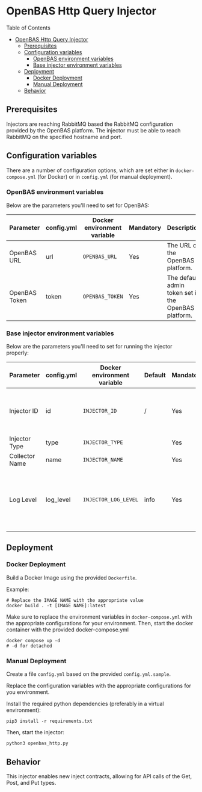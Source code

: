 # OpenBAS Http Query Injector

Table of Contents

- [OpenBAS Http Query Injector](#openbas-http-query-injector)
    - [Prerequisites](#prerequisites)
    - [Configuration variables](#configuration-variables)
        - [OpenBAS environment variables](#openbas-environment-variables)
        - [Base injector environment variables](#base-injector-environment-variables)
    - [Deployment](#deployment)
        - [Docker Deployment](#docker-deployment)
        - [Manual Deployment](#manual-deployment)
    - [Behavior](#behavior)

## Prerequisites

Injectors are reaching RabbitMQ based the RabbitMQ configuration provided by the OpenBAS platform. The
injector must be able to reach RabbitMQ on the specified hostname and port.

## Configuration variables

There are a number of configuration options, which are set either in `docker-compose.yml` (for Docker) or
in `config.yml` (for manual deployment).

### OpenBAS environment variables

Below are the parameters you'll need to set for OpenBAS:

| Parameter     | config.yml | Docker environment variable | Mandatory | Description                                          |
|---------------|------------|-----------------------------|-----------|------------------------------------------------------|
| OpenBAS URL   | url        | `OPENBAS_URL`               | Yes       | The URL of the OpenBAS platform.                     |
| OpenBAS Token | token      | `OPENBAS_TOKEN`             | Yes       | The default admin token set in the OpenBAS platform. |

### Base injector environment variables

Below are the parameters you'll need to set for running the injector properly:

| Parameter        | config.yml | Docker environment variable | Default | Mandatory | Description                                                                            |
|------------------|------------|-----------------------------|---------|-----------|----------------------------------------------------------------------------------------|
| Injector ID      | id         | `INJECTOR_ID`               | /       | Yes       | A unique `UUIDv4` identifier for this injector instance.                               |
| Injector Type    | type       | `INJECTOR_TYPE`             |         | Yes       | Type of the injector.                                                                  |
| Collector Name   | name       | `INJECTOR_NAME`             |         | Yes       | Name of the injector.                                                                  |
| Log Level        | log_level  | `INJECTOR_LOG_LEVEL`        | info    | Yes       | Determines the verbosity of the logs. Options are `debug`, `info`, `warn`, or `error`. |

## Deployment

### Docker Deployment

Build a Docker Image using the provided `Dockerfile`.

Example:

```shell
# Replace the IMAGE NAME with the appropriate value
docker build . -t [IMAGE NAME]:latest
```

Make sure to replace the environment variables in `docker-compose.yml` with the appropriate configurations for your
environment. Then, start the docker container with the provided docker-compose.yml

```shell
docker compose up -d
# -d for detached
```

### Manual Deployment

Create a file `config.yml` based on the provided `config.yml.sample`.

Replace the configuration variables with the appropriate configurations for
you environment.

Install the required python dependencies (preferably in a virtual environment):

```shell
pip3 install -r requirements.txt
```

Then, start the injector:

```shell
python3 openbas_http.py
```

## Behavior

This injector enables new inject contracts, allowing for API calls of the Get, Post, and Put types.
